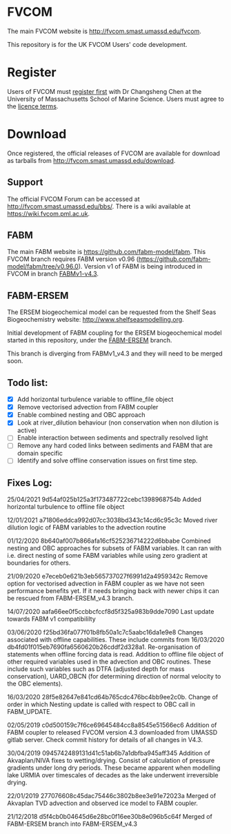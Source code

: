 # FVCOM


The main FVCOM website is http://fvcom.smast.umassd.edu/fvcom.

This repository is for the UK FVCOM Users' code development.

# Register


Users of FVCOM must [register first](http://fvcom.smast.umassd.edu/wp-login.php?action=register) with Dr Changsheng Chen at the University of Massachusetts School of Marine Science. Users must agree to the [licence terms](FVCOM_source/LICENCE).

# Download


Once registered, the official releases of FVCOM are available for download as tarballs from http://fvcom.smast.umassd.edu/download.

## Support


The official FVCOM Forum can be accessed at http://fvcom.smast.umassd.edu/bbs/. There is a wiki available at https://wiki.fvcom.pml.ac.uk.

## FABM


The main FABM website is https://github.com/fabm-model/fabm. This FVCOM branch requires FABM version v0.96 (https://github.com/fabm-model/fabm/tree/v0.96.0). Version v1 of FABM is being introduced in FVCOM in branch [FABMv1-v4.3](https://gitlab.ecosystem-modelling.pml.ac.uk/fvcom/uk-fvcom/-/tree/FABMv1_v4.3).  


## FABM-ERSEM

The ERSEM biogeochemical model can be requested from the Shelf Seas Biogeochemistry website: http://www.shelfseasmodelling.org.

Initial development of FABM coupling for the ERSEM biogeochemical model started in this repository, under the [FABM-ERSEM](https://gitlab.ecosystem-modelling.pml.ac.uk/fvcom/uk-fvcom/tree/FABM-ERSEM) branch.

This branch is diverging from FABMv1_v4.3 and they will need to be merged soon.
## Todo list:
- [x] Add horizontal turbulence variable to offline_file object
- [x] Remove vectorised advection from FABM coupler 
- [x] Enable combined nesting and OBC approach
- [x] Look at river_dilution behaviour (non conservation when non dilution is active)
- [ ] Enable interaction between sediments and spectrally resolved light
- [ ] Remove any hard coded links between sediments and FABM that are domain specific
- [ ] Identify and solve offline conservation issues on first time step. 

## Fixes Log:
25/04/2021 9d54af025b125a3f173487722cebc1398968754b Added horizontal turbulence to offline file object

12/01/2021 a71806eddca992d07cc3038bd343c14cd6c95c3c Moved river dilution logic of FABM variables to the advection routine

01/12/2020 8b640af007b866afa16cf525236714222d6bbabe Combined nesting and OBC approaches for subsets of FABM variables. It can ran with i.e. direct nesting of some FABM variables while using zero gradient at boundaries for others. 

21/09/2020 e7eceb0e621b3eb565737027f6991d2a4959342c Remove option for vectorised advection in FABM coupler as we have not seen performance benefits yet. If it needs bringing back with newer chips it can be rescued from FABM-ERSEM_v4.3 branch. 

14/07/2020 aafa66ee0f5ccbbcfccf8d5f325a983b9dde7090 Last update towards FABM v1 compatibililty

03/06/2020 f25bd36fa077f01b8fb50a1c7c5aabc16da1e9e8 Changes associated with offline capabilities. These include commits from 16/03/2020 db4fd01f015eb7690fa6560620b26cddf2d328a1. Re-organisation of statements when offline forcing data is read. Addition to offline file object of other required variables used in the advection and OBC routines. These include such variables such as DTFA (adjusted depth for mass conservation), UARD_OBCN (for determining direction of normal velocity to the OBC elements). 

16/03/2020 28f5e82647e841cd64b765cdc476bc4bb9ee2c0b. Change of order in which Nesting update is called with respect to OBC call in FABM_UPDATE. 

02/05/2019 c0d500159c7f6ce69645484cc8a8545e51566ec6 Addition of FABM coupler to released FVCOM version 4.3 downloaded from UMASSD gitlab server. Check commit history for details of all changes in V4.3. 

30/04/2019 0945742489131d41c51ab6b7a1dbfba945aff345 Addition of Akvaplan/NIVA fixes to wetting/drying. Consist of calculation of pressure gradients under long dry periods. These became apparent when modelling lake URMIA over timescales of decades as the lake underwent irreversible drying. 

22/01/2019 277076608c45dac75446c3802b8ee3e91e72023a Merged of Akvaplan TVD advection and observed ice model to FABM coupler. 

21/12/2018 d5f4cb0b04645d6e28bc0f16ee30b8e096b5c64f Merged of FABM-ERSEM branch into FABM-ERSEM_v4.3


